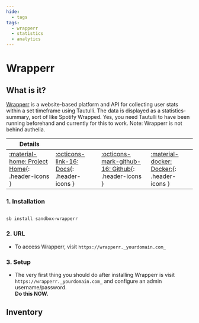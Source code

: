 ```yaml
---
hide:
  - tags
tags:
  - wrapperr
  - statistics
  - analytics
---
```


# Wrapperr

## What is it?

[Wrapperr](https://github.com/aunefyren/wrapperr) is a website-based platform and API for collecting user stats within a set timeframe using Tautulli. The data is displayed as a statistics-summary, sort of like Spotify Wrapped. Yes, you need Tautulli to have been running beforehand and currently for this to work. Note: Wrapperr is not behind authelia.

| Details     |             |             |             |
|-------------|-------------|-------------|-------------|
| [:material-home: Project Home](https://github.com/aunefyren/wrapperr){: .header-icons } | [:octicons-link-16: Docs](https://github.com/aunefyren/wrapperr){: .header-icons } | [:octicons-mark-github-16: Github](https://github.com/aunefyren/wrapperr){: .header-icons } | [:material-docker: Docker:](https://hub.docker.com/r/aunefyren/wrapperr){: .header-icons }|

### 1. Installation

``` shell

sb install sandbox-wrapperr

```

### 2. URL

- To access Wrapperr, visit `https://wrapperr._yourdomain.com_`

### 3. Setup

- The very first thing you should do after installing Wrapperr is visit `https://wrapperr._yourdomain.com_` and configure an admin username/password. <br /> **Do this NOW.**

## Inventory
<!-- BEGIN SALTBOX MANAGED VARIABLES SECTION -->
<!-- END SALTBOX MANAGED VARIABLES SECTION -->
